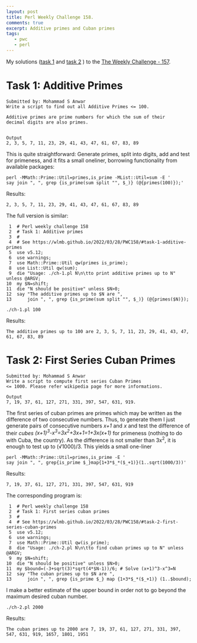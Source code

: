 ```yaml
---
layout: post
title: Perl Weekly Challenge 158.
comments: true
excerpt: Additive primes and Cuban primes
tags:
   - pwc
   - perl
---
```


My solutions
([task 1](https://github.com/wlmb/perlweeklychallenge-club/blob/master/challenge-158/wlmb/perl/ch-1.pl)
and
[task 2](https://github.com/wlmb/perlweeklychallenge-club/blob/master/challenge-158/wlmb/perl/ch-2.pl)
)
to the  [The Weekly Challenge - 157](https://theweeklychallenge.org/blog/perl-weekly-challenge-158).


# Task 1: Additive Primes

    Submitted by: Mohammad S Anwar
    Write a script to find out all Additive Primes <= 100.

    Additive primes are prime numbers for which the sum of their
    decimal digits are also primes.


    Output
    2, 3, 5, 7, 11, 23, 29, 41, 43, 47, 61, 67, 83, 89

This is quite straightforward: Generate primes, split into
digits, add and test for primeness, and it fits a small
oneliner, borrowing functionality from available packages:

    perl -MMath::Prime::Util=primes,is_prime -MList::Util=sum -E '
    say join ", ", grep {is_prime(sum split "", $_)} (@{primes(100)});'

Results:

    2, 3, 5, 7, 11, 23, 29, 41, 43, 47, 61, 67, 83, 89

The full version is similar:

     1  # Perl weekly challenge 158
     2  # Task 1: Additive primes
     3  #
     4  # See https://wlmb.github.io/2022/03/28/PWC158/#task-1-additive-primes
     5  use v5.12;
     6  use warnings;
     7  use Math::Prime::Util qw(primes is_prime);
     8  use List::Util qw(sum);
     9  die "Usage: ./ch-1.pl N\n\tto print additive primes up to N" unless @ARGV;
    10  my $N=shift;
    11  die "N should be positive" unless $N>0;
    12  say "The additive primes up to $N are ",
    13      join ", ", grep {is_prime(sum split "", $_)} (@{primes($N)});

    ./ch-1.pl 100

Results:

    The additive primes up to 100 are 2, 3, 5, 7, 11, 23, 29, 41, 43, 47, 61, 67, 83, 89


# Task 2: First Series Cuban Primes

    Submitted by: Mohammad S Anwar
    Write a script to compute first series Cuban Primes
    <= 1000. Please refer wikipedia page for more informations.

    Output
    7, 19, 37, 61, 127, 271, 331, 397, 547, 631, 919.

The first series of cuban primes are primes which may be
written as the difference of two consecutive numbers. Thus, to
generate them I just generate pairs of consecutive numbers *x+1*
and *x* and test the difference of their *cubes*
*(x+1)<sup>3</sup>-x<sup>3</sup>=3x<sup>2</sup>+3x+1=1+3x(x+1)* for primeness (nothing to
do with Cuba, the country). As the
difference is not smaller than 3x<sup>2</sup>, it is enough to test up
to (√1000)/3. This yields a small one-liner

    perl -MMath::Prime::Util=primes,is_prime -E '
    say join ", ", grep{is_prime $_}map{1+3*$_*($_+1)}(1..sqrt(1000/3))'

Results:

    7, 19, 37, 61, 127, 271, 331, 397, 547, 631, 919

The corresponding program is:

     1  # Perl weekly challenge 158
     2  # Task 1: First series cuban primes
     3  #
     4  # See https://wlmb.github.io/2022/03/28/PWC158/#task-2-first-series-cuban-primes
     5  use v5.12;
     6  use warnings;
     7  use Math::Prime::Util qw(is_prime);
     8  die "Usage: ./ch-2.pl N\n\tto find cuban primes up to N" unless @ARGV;
     9  my $N=shift;
    10  die "N should be positive" unless $N>0;
    11  my $bound=(-3+sqrt(3)*sqrt(4*$N-1))/6; # Solve (x+1)^3-x^3=N
    12  say "The cuban primes up to $N are ",
    13      join ", ", grep {is_prime $_} map {1+3*$_*($_+1)} (1..$bound);

I make a better estimate of the upper bound in order not to go
beyond the maximum desired cuban number.

    ./ch-2.pl 2000

Results:

    The cuban primes up to 2000 are 7, 19, 37, 61, 127, 271, 331, 397, 547, 631, 919, 1657, 1801, 1951

